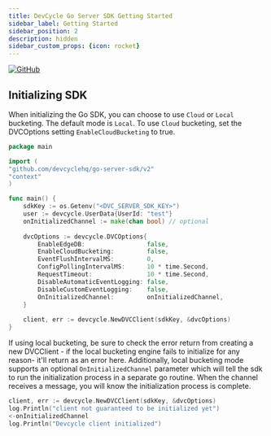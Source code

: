 ```yaml
---
title: DevCycle Go Server SDK Getting Started
sidebar_label: Getting Started
sidebar_position: 2
description: hidden
sidebar_custom_props: {icon: rocket}
---
```


[![GitHub](https://img.shields.io/github/stars/devcyclehq/go-server-sdk.svg?style=social&label=Star&maxAge=2592000)](https://github.com/DevCycleHQ/go-server-sdk)

## Initializing SDK 

When initializing the Go SDK, you can choose to use `Cloud` or `Local` bucketing. The default mode is `Local`.
To use `Cloud` bucketing, set the DVCOptions setting `EnableCloudBucketing` to true.

```go
package main 

import (
"github.com/devcyclehq/go-server-sdk/v2"
"context"
)

func main() {
    sdkKey := os.Getenv("<DVC_SERVER_SDK_KEY>")
    user := devcycle.UserData{UserId: "test"}
    onInitializedChannel := make(chan bool) // optional
 
    dvcOptions := devcycle.DVCOptions{
        EnableEdgeDB:                 false,
        EnableCloudBucketing:         false,
        EventFlushIntervalMS:         0,
        ConfigPollingIntervalMS:      10 * time.Second,
        RequestTimeout:               10 * time.Second,
        DisableAutomaticEventLogging: false,
        DisableCustomEventLogging:    false,
        OnInitializedChannel:         onInitializedChannel,
    }
    
    client, err := devcycle.NewDVCClient(sdkKey, &dvcOptions)
}
```

If using local bucketing, be sure to check the error return from creating a new DVCClient - if the local bucketing engine fails to
initialize for any reason- it'll return as an error here.
Additionally, local bucketing mode supports an optional `OnInitializedChannel` parameter which will tell the sdk to run the initialization
process in a separate go routine. When the channel receives a message, you will know the initialization process is complete.

```go
client, err := devcycle.NewDVCClient(sdkKey, &dvcOptions)
log.Println("client not guaranteed to be initialized yet")
<-onInitializedChannel
log.Println("Devcycle client initialized")
```

